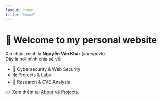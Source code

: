 ```yaml
---
layout: home
title: "Home"
---
```


# 👋 Welcome to my personal website

Xin chào, mình là **Nguyễn Văn Khải** (*youngnvk*).  
Đây là nơi mình chia sẻ về:
- 🔐 Cybersecurity & Web Security  
- 🛠️ Projects & Labs  
- 📖 Research & CVE Analysis  

👉 Xem thêm tại [About](/about/) và [Projects](/projects/).
